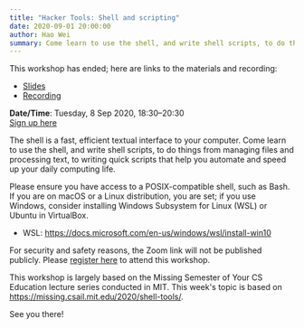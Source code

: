 ```yaml
---
title: "Hacker Tools: Shell and scripting"
date: 2020-09-01 20:00:00
author: Hao Wei
summary: Come learn to use the shell, and write shell scripts, to do things from managing files and processing text, to writing quick scripts that help you automate and speed up your daily computing life.
---
```


This workshop has ended; here are links to the materials and recording:

- [Slides](https://github.com/nushackers/hackertools-slides/releases/download/ht-2020-09-08/shell-scripting.pdf)
- [Recording](https://www.youtube.com/watch?v=9WIDyN4q1NI)

**Date/Time**: Tuesday, 8 Sep 2020, 18:30&ndash;20:30<br />
[Sign up here][1]

The shell is a fast, efficient textual interface to your computer. Come learn to use the shell, and write shell scripts, to do things from managing files and processing text, to writing quick scripts that help you automate and speed up your daily computing life.

Please ensure you have access to a POSIX-compatible shell, such as Bash. If you are on macOS or a Linux distribution, you are set; if you use Windows, consider installing Windows Subsystem for Linux (WSL) or Ubuntu in VirtualBox.

- WSL: https://docs.microsoft.com/en-us/windows/wsl/install-win10

For security and safety reasons, the Zoom link will not be published publicly. Please [register here][1] to attend this workshop.

This workshop is largely based on the Missing Semester of Your CS Education lecture series conducted in MIT. This week's topic is based on https://missing.csail.mit.edu/2020/shell-tools/.

See you there!

[1]: https://docs.google.com/forms/d/e/1FAIpQLSeiHZa-H7wXt40b193nz9_-2XaNOsFVikVzr2VEkO94Z3F5Xg/viewform
